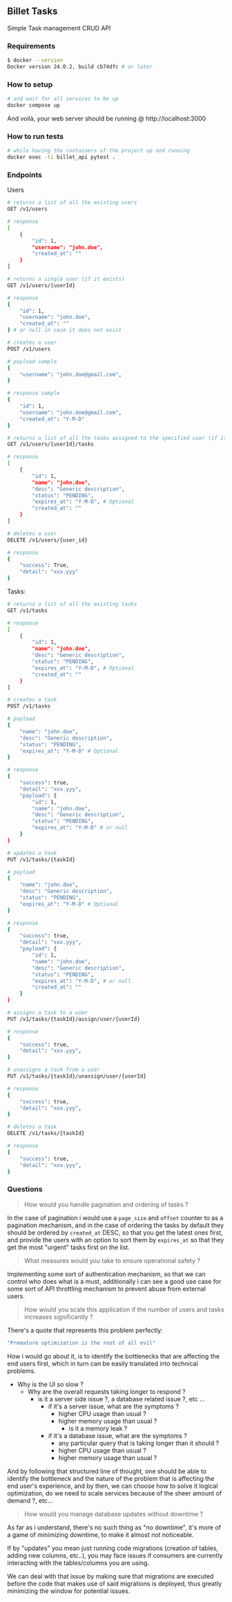 ## Billet Tasks

Simple Task management CRUD API

### Requirements

```sh
$ docker --version
Docker version 24.0.2, build cb74dfc # or later
```

### How to setup

```sh
# and wait for all services to be up
docker compose up
```

And voilà, your web server should be running @ http://localhost:3000

### How to run tests

```sh
# while having the containers of the project up and running
docker exec -ti billet_api pytest .
```

### Endpoints

Users

```sh
# returns a list of all the existing users
GET /v1/users

# response
[
    {
        "id": 1,
        "username": "john.doe",
        "created_at": ""
    }
]
```

```sh
# returns a single user (if it exists)
GET /v1/users/{userId}

# response
{
    "id": 1,
    "username": "john.doe",
    "created_at": ""
} # or null in case it does not exist
```

```sh
# creates a user
POST /v1/users

# payload sample
{
    "username": "john.doe@gmail.com",
}

# response sample
{
    "id": 1,
    "username": "john.doe@gmail.com",
    "created_at": "Y-M-D"
}
```

```sh
# returns a list of all the tasks assigned to the specified user (if it exists)
GET /v1/users/{userId}/tasks

# response
[
    {
        "id": 1,
        "name": "john.doe",
        "desc": "Generic description",
        "status": "PENDING",
        "expires_at": "Y-M-D", # Optional
        "created_at": ""
    }
]
```

```sh
# deletes a user
DELETE /v1/users/{user_id}

# response
{
    "success": True,
    "detail": "xxx.yyy"
}
```

Tasks:

```sh
# returns a list of all the existing tasks
GET /v1/tasks

# response
[
    {
        "id": 1,
        "name": "john.doe",
        "desc": "Generic description",
        "status": "PENDING",
        "expires_at": "Y-M-D", # Optional
        "created_at": ""
    }
]
```

```sh
# creates a task
POST /v1/tasks

# payload
{
    "name": "john.doe",
    "desc": "Generic description",
    "status": "PENDING",
    "expires_at": "Y-M-D" # Optional
}

# response
{
    "success": true,
    "detail": "xxx.yyy",
    "payload": {
        "id": 1,
        "name": "john.doe",
        "desc": "Generic description",
        "status": "PENDING",
        "expires_at": "Y-M-D" # or null
    }
}
```

```sh
# updates a task
PUT /v1/tasks/{taskId}

# payload
{
    "name": "john.doe",
    "desc": "Generic description",
    "status": "PENDING",
    "expires_at": "Y-M-D" # Optional
}

# response
{
    "success": true,
    "detail": "xxx.yyy",
    "payload": {
        "id": 1,
        "name": "john.doe",
        "desc": "Generic description",
        "status": "PENDING",
        "expires_at": "Y-M-D", # or null
        "created_at": ""
    }
}
```

```sh
# assigns a task to a user
PUT /v1/tasks/{taskId}/assign/user/{userId}

# response
{
    "success": true,
    "detail": "xxx.yyy",
}
```

```sh
# unassigns a task from a user
PUT /v1/tasks/{taskId}/unassign/user/{userId}

# response
{
    "success": true,
    "detail": "xxx.yyy",
}
```

```sh
# deletes a task
DELETE /v1/tasks/{taskId}

# response
{
    "success": true,
    "detail": "xxx.yyy",
}
```

### Questions

> How would you handle pagination and ordering of tasks ?

In the case of pagination i would use a `page_size` and `offset` counter to as a
pagination mechanism, and in the case of ordering the tasks by default they should
be ordered by `created_at` DESC, so that you get the latest ones first, and provide
the users with an option to sort them by `expires_at` so that they get the most "urgent"
tasks first on the list.

> What measures would you take to ensure operational safety ?

Implementing some sort of authentication mechanism, so that we can control who does what is a must,
additionally i can see a good use case for some sort of API throttling mechanism to prevent
abuse from external users.

> How would you scale this application if the number of users and tasks increases significantly ?

There's a quote that represents this problem perfectly:

```sh
"Premature optimization is the root of all evil"
```

How i would go about it, is to identify the bottlenecks that are affecting the end users first,
which in turn can be easily translated into technical problems.

- Why is the UI so slow ?
  - Why are the overall requests taking longer to respond ?
    - is it a server side issue ?, a database related issue ?, etc ...
      - if it's a server issue, what are the symptoms ?
        - higher CPU usage than usual ?
        - higher memory usage than usual ?
          - is it a memory leak ?
      - if it's a database issue, what are the symptoms ?
        - any particular query that is taking longer than it should ?
        - higher CPU usage than usual ?
        - higher memory usage than usual ?

And by following that structured line of thought, one should be able to identify the bottleneck and
the nature of the problem that is affecting the end user's experience, and by then, we can choose how
to solve it logical optimization, do we need to scale services because of the sheer amount of demand ?, etc...

> How would you manage database updates without downtime ?

As far as i understand, there's no such thing as "no downtime", it's more of a game of minimizing downtime,
to make it almost not noticeable.

If by "updates" you mean just running code migrations (creation of tables, adding new columns, etc..), you may
face issues if consumers are currently interacting with the tables/columns you are using.

We can deal with that issue by making sure that migrations are executed before the code that makes use of said
migrations is deployed, thus greatly minimizing the window for potential issues.

